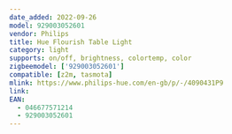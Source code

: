 ```yaml
---
date_added: 2022-09-26
model: 929003052601 
vendor: Philips
title: Hue Flourish Table Light
category: light
supports: on/off, brightness, colortemp, color
zigbeemodel: ['929003052601']
compatible: [z2m, tasmota]
mlink: https://www.philips-hue.com/en-gb/p/-/4090431P9 
link: 
EAN: 
  - 046677571214
  - 929003052601
---
```

